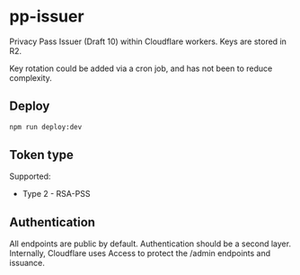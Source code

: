 # pp-issuer

Privacy Pass Issuer (Draft 10) within Cloudflare workers. Keys are stored in R2.

Key rotation could be added via a cron job, and has not been to reduce complexity.

## Deploy

```bash
npm run deploy:dev
```

## Token type

Supported:
* Type 2 - RSA-PSS

## Authentication

All endpoints are public by default. Authentication should be a second layer. Internally, Cloudflare uses Access to protect the /admin endpoints and issuance.